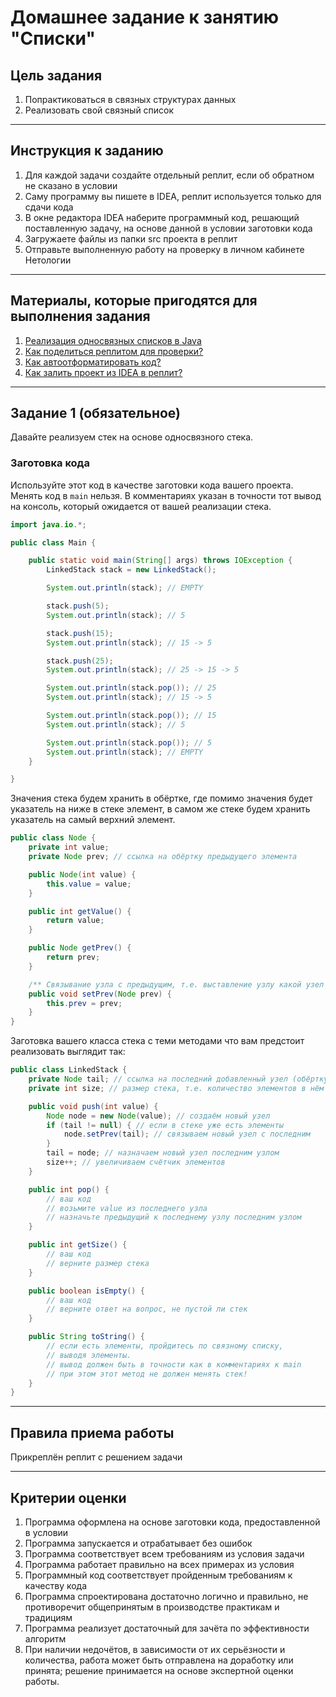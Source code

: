 # Домашнее задание к занятию "Списки"

## Цель задания

1. Попрактиковаться в связных структурах данных
2. Реализовать свой связный список

------

## Инструкция к заданию

1. Для каждой задачи создайте отдельный реплит, если об обратном не сказано в условии
1. Саму программу вы пишете в IDEA, реплит используется только для сдачи кода
1. В окне редактора IDEA наберите программный код, решающий поставленную задачу, на основе данной в условии заготовки кода
1. Загружаете файлы из папки src проекта в реплит
1. Отправьте выполненную работу на проверку в личном кабинете Нетологии

------

## Материалы, которые пригодятся для выполнения задания

1. [Реализация односвязных списков в Java](https://javascopes.com/implementing-singly-linked-lists-in-java-gbh-adebd552/)
3. [Как поделиться реплитом для проверки?](https://github.com/netology-code/java-homeworks/blob/java-43/QA_ReplitShare.md)
4. [Как автоотформатировать код?](https://github.com/netology-code/java-homeworks/blob/java-43/QA_Format.md)
5. [Как залить проект из IDEA в реплит?](https://github.com/netology-code/java-homeworks/blob/java-43/QA_ReplitUpload.md)

------

## Задание 1 (обязательное)

Давайте реализуем стек на основе односвязного стека. 

### Заготовка кода
Используйте этот код в качестве заготовки кода вашего проекта. Менять код в `main` нельзя.
В комментариях указан в точности тот вывод на консоль, который ожидается от вашей реализации стека.


```java
import java.io.*;

public class Main {

    public static void main(String[] args) throws IOException {
        LinkedStack stack = new LinkedStack();

        System.out.println(stack); // EMPTY

        stack.push(5);
        System.out.println(stack); // 5

        stack.push(15);
        System.out.println(stack); // 15 -> 5

        stack.push(25);
        System.out.println(stack); // 25 -> 15 -> 5

        System.out.println(stack.pop()); // 25
        System.out.println(stack); // 15 -> 5

        System.out.println(stack.pop()); // 15
        System.out.println(stack); // 5

        System.out.println(stack.pop()); // 5
        System.out.println(stack); // EMPTY
    }

}
```

Значения стека будем хранить в обёртке, где помимо значения будет указатель на ниже в стеке элемент, в самом же стеке будем хранить указатель на самый верхний элемент.
```java
public class Node {
    private int value;
    private Node prev; // ссылка на обёртку предыдущего элемента

    public Node(int value) {
        this.value = value;
    }

    public int getValue() {
        return value;
    }

    public Node getPrev() {
        return prev;
    }

    /** Связывание узла с предыдущим, т.е. выставление узлу какой узел является к нему предыдущим */
    public void setPrev(Node prev) {
        this.prev = prev;
    }
}
```

Заготовка вашего класса стека с теми методами что вам предстоит реализовать выглядит так:
```java
public class LinkedStack {
    private Node tail; // ссылка на последний добавленный узел (обёртку)
    private int size; // размер стека, т.е. количество элементов в нём

    public void push(int value) {
        Node node = new Node(value); // создаём новый узел
        if (tail != null) { // если в стеке уже есть элементы
            node.setPrev(tail); // связываем новый узел с последним
        }
        tail = node; // назначаем новый узел последним узлом
        size++; // увеличиваем счётчик элементов
    }

    public int pop() {
        // ваш код
        // возьмите value из последнего узла
        // назначьте предыдущий к последнему узлу последним узлом
    }

    public int getSize() {
        // ваш код
        // верните размер стека
    }

    public boolean isEmpty() {
        // ваш код
        // верните ответ на вопрос, не пустой ли стек
    }

    public String toString() {
        // если есть элементы, пройдитесь по связному списку,
        // выводя элементы.
        // вывод должен быть в точности как в комментариях к main
        // при этом этот метод не должен менять стек!
    }
}

```

------


## Правила приема работы

Прикреплён реплит с решением задачи

------

## Критерии оценки

1. Программа оформлена на основе заготовки кода, предоставленной в условии
1. Программа запускается и отрабатывает без ошибок
2. Программа соответствует всем требованиям из условия задачи
3. Программа работает правильно на всех примерах из условия
4. Программный код соответствует пройденным требованиям к качеству кода
5. Программа спроектирована достаточно логично и правильно, не противоречит общепринятым в производстве практикам и традициям
6. Программа реализует достаточный для зачёта по эффективности алгоритм
7. При наличии недочётов, в зависимости от их серьёзности и количества, работа может быть отправлена на доработку или принята; решение принимается на основе экспертной оценки работы.
